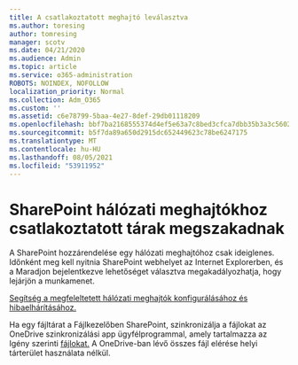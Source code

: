 ```yaml
---
title: A csatlakoztatott meghajtó leválasztva
ms.author: toresing
author: tomresing
manager: scotv
ms.date: 04/21/2020
ms.audience: Admin
ms.topic: article
ms.service: o365-administration
ROBOTS: NOINDEX, NOFOLLOW
localization_priority: Normal
ms.collection: Adm_O365
ms.custom: ''
ms.assetid: c6e78799-5baa-4e27-8def-29db01118209
ms.openlocfilehash: bbf7ba2168555374d4ef5e63a7c8bed3cfca7dbb35b3a3c5602d3b0d1d2fda0a
ms.sourcegitcommit: b5f7da89a650d2915dc652449623c78be6247175
ms.translationtype: MT
ms.contentlocale: hu-HU
ms.lasthandoff: 08/05/2021
ms.locfileid: "53911952"
---
```

# <a name="sharepoint-libraries-mapped-to-network-drives-become-disconnected"></a>SharePoint hálózati meghajtókhoz csatlakoztatott tárak megszakadnak

A SharePoint hozzárendelése egy hálózati meghajtóhoz csak ideiglenes. Időnként meg kell nyitnia SharePoint webhelyet az  Internet Explorerben, és a Maradjon bejelentkezve lehetőséget választva megakadályozhatja, hogy lejárjön a munkamenet. 
  
[Segítség a megfeleltetett hálózati meghajtók konfigurálásához és hibaelhárításához.](https://docs.microsoft.com/sharepoint/support/administration/troubleshoot-mapped-network-drives)
  
Ha egy fájltárat a [](https://support.office.com/article/6de9ede8-5b6e-4503-80b2-6190f3354a88.aspx) Fájlkezelőben SharePoint, szinkronizálja a fájlokat az OneDrive szinkronizálási app ügyfélprogrammal, amely tartalmazza az Igény szerinti [fájlokat.](https://support.office.com/article/0e6860d3-d9f3-4971-b321-7092438fb38e.aspx) A OneDrive-ban lévő összes fájl elérése helyi tárterület használata nélkül.
  

